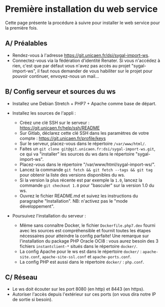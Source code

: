 # Première installation du web service

Cette page présente la procédure à suivre pour installer le web service pour la première fois.

## A/ Préalables

- Rendez-vous à l'adresse https://git.unicaen.fr/dsi/sygal-import-ws.
- Connectez-vous via la fédération d'identité Renater.
Si vous n'accédez à rien, c'est que par défaut vous n'avez pas accès au projet "sygal-import-ws", il faut nous demander de vous habiliter sur le projet pour pouvoir continuer, envoyez-nous un mail...

## B/ Config serveur et sources du ws

- Installez une Debian Stretch + PHP7 + Apache comme base de départ.

- Installez les sources de l'appli :
  - Créez une clé SSH sur le serveur : https://git.unicaen.fr/help/ssh/README
  - Sur Gitlab, déclarez cette clé SSH dans les paramètres de votre compte : https://git.unicaen.fr/profile/keys
  - Sur le serveur, placez-vous dans le répertoire `/var/www/html/`.
  - Faites un `git clone git@git.unicaen.fr:dsi/sygal-import-ws.git`, ce qui va "installer" les sources du ws dans le répertoire "sygal-import-ws".
  - Placez-vous dans le répertoire "/var/www/html/sygal-import-ws/".
  - Lancez la commande `git fetch && git fetch --tags && git tag` pour obtenir la liste des versions disponibles du ws.
  - Si la version la plus récente est par exemple la `1.0`, lancez la commande `git checkout 1.0` pour "basculer" sur la version 1.0 du ws. 
  - Ouvrez le fichier README.md et suivez les instructions du paragraphe "Installation". 
  NB: n'activez pas le "mode développement".

- Poursuivez l'installation du serveur :
  - Même sans connaître Docker, le fichier `Dockerfile.php7.dev` fourni avec les sources est compréhensible et fournit toutes les étapes nécessaires pour atteindre la config parfaite!
Une remarque sur l'installation du package PHP Oracle OCI8 : vous aurez besoin des 3 fichiers `instantclient-*` situés dans le répertoire `docker/`.
  - La config Apache pour le ws est dans le répertoire `docker/` : `apache-site.conf`, `apache-site-ssl.conf` et `apache-ports.conf`.
  - La config PHP est aussi dans le répertoire `docker/` : `php.conf`.

## C/ Réseau

- Le ws doit écouter sur les port 8080 (en http) et 8443 (en https).
- Autoriser l'accès depuis l'extérieur sur ces ports (on vous dira notre IP de sortie si besoin).
